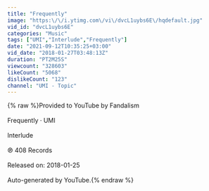 ```yaml
---
title: "Frequently"
image: "https:\/\/i.ytimg.com\/vi\/dvcL1uybs6E\/hqdefault.jpg"
vid_id: "dvcL1uybs6E"
categories: "Music"
tags: ["UMI","Interlude","Frequently"]
date: "2021-09-12T10:35:25+03:00"
vid_date: "2018-01-27T03:48:13Z"
duration: "PT2M25S"
viewcount: "328603"
likeCount: "5068"
dislikeCount: "123"
channel: "UMI - Topic"
---
```

{% raw %}Provided to YouTube by Fandalism<br /><br />Frequently · UMI<br /><br />Interlude<br /><br />℗ 408 Records<br /><br />Released on: 2018-01-25<br /><br />Auto-generated by YouTube.{% endraw %}
